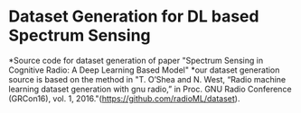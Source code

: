 # Dataset Generation for DL based Spectrum Sensing
 *Source code for dataset generation of paper "Spectrum Sensing in Cognitive Radio: A Deep Learning Based Model" *our dataset generation source is based on the method in "T. O’Shea and N. West, “Radio machine learning dataset generation with gnu radio,” in Proc. GNU Radio Conference (GRCon16), vol. 1, 2016."(https://github.com/radioML/dataset).
